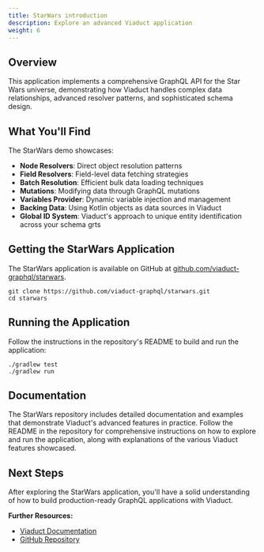 ```yaml
---
title: StarWars introduction
description: Explore an advanced Viaduct application
weight: 6
---
```


## Overview
This application implements a comprehensive GraphQL API for the Star Wars universe, demonstrating how Viaduct handles complex data relationships, advanced resolver patterns, and sophisticated schema design.

## What You'll Find

The StarWars demo showcases:
  - **Node Resolvers**: Direct object resolution patterns
  - **Field Resolvers**: Field-level data fetching strategies
  - **Batch Resolution**: Efficient bulk data loading techniques
  - **Mutations**: Modifying data through GraphQL mutations
  - **Variables Provider**: Dynamic variable injection and management
  - **Backing Data**: Using Kotlin objects as data sources in Viaduct
  - **Global ID System**: Viaduct's approach to unique entity identification across your schema grts

## Getting the StarWars Application

The StarWars application is available on GitHub at [github.com/viaduct-graphql/starwars](https://github.com/viaduct-graphql/starwars).

```shell
git clone https://github.com/viaduct-graphql/starwars.git
cd starwars
```

## Running the Application

Follow the instructions in the repository's README to build and run the application:

```shell
./gradlew test
./gradlew run
```

## Documentation

The StarWars repository includes detailed documentation and examples that demonstrate Viaduct's advanced features in practice. Follow the README in the repository for comprehensive instructions on how to explore and run the application, along with explanations of the various Viaduct features showcased.

## Next Steps

After exploring the StarWars application, you'll have a solid understanding of how to build production-ready GraphQL applications with Viaduct.

**Further Resources:**
- [Viaduct Documentation](../)
- [GitHub Repository](https://github.com/viaduct-graphql)
